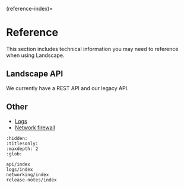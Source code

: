 (reference-index)=
# Reference

This section includes technical information you may need to reference when using Landscape.

## Landscape API

We currently have a REST API and our legacy API.

## Other

- [Logs](/reference/logs/logs)
- [Network firewall](/reference/networking/network-firewall)


```{toctree}
:hidden:
:titlesonly:
:maxdepth: 2
:glob:

api/index
logs/index
networking/index
release-notes/index